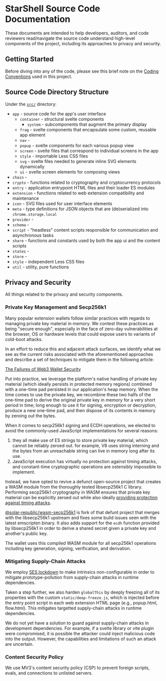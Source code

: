 # StarShell Source Code Documentation

These documents are intended to help developers, auditors, and code reviewers read/navigate the source code understand high-level components of the project, including its approaches to privacy and security.


## Getting Started

Before diving into any of the code, please see this brief note on the [Coding Conventions](variable-prefix-semantics.md) used in this project.


## Source Code Directory Structure

Under the [`src/`](/src) directory:

 - `app` - source code for the app's user interface
   - `container` - structural svelte components
     - `system` - subcomponents that augment the primary display
   - `frag` - svelte components that encapsulate some custom, reusable app element
   - `nav` - 
   - `popup` - svelte components for each various popup view
   - `screen` - svelte files that correspond to individual screens in the app
   - `style` - importable Less CSS files
   - `svg` - svelte files needed to generate inline SVG elements dynamically
   - `ui` - svelte screen elements for composing views
 - `chain` - 
 - `crypto` - functions related to cryptography and cryptocurrency protocols
 - `entry` - application entrypoint HTML files and their loader ES modules
 - `extension` - functions related to web extension compatibility and maintenance 
 - `icon` - SVG files used for user interface elements
 - `meta` - type definitions for JSON objects that are (de)serialized into `chrome.storage.local`
 - `provider` - 
 - `schema` - 
 - `script` - "headless" content scripts responsible for communication and asynchronous tasks
 - `share` - functions and constants used by both the app ui and the content scripts
 - `states` - 
 - `store` - 
 - `style` - independent Less CSS files
 - `util` - utility, pure functions


## Privacy and Security

All things related to the privacy and security components.

<!-- 
### Provider API

When a web dApp wants to read/write data to/from the blockchain through a wallet extension, the user is exposing themselves to a non-trivial amount of privacy and security risks.

StarShell does not follow the de facto interaction paradigm that happens between web dApps and wallet extensions. Instead, we've engineered a process that establishes a connection with the web dApp, allowing it to request permissions and allowing the wallet to hide or obscure information from the dApp itself.

These concepts are summarized in the following article:

[Web3 Wallets Have Serious Privacy and Security Flaws](https://medium.com/@starshellwallet/web3-wallets-have-serious-privacy-and-security-flaws-5023f8f872b1)

Put into practice, our holistic approach to protecting user privacy and mitigating against malicious co-installed extensions is represented in the following diagram:

![StarShell Provider API](provider-api.png "Provider API")

The following sections break down this process.

#### Terms:
 - _App_ - the web application, distributed by some web page, that intends to connect with the user's wallet.
 - _Spotter_ - a content script executed by StarShell in the isolated world of every web page, run at `document_start`, that only listens for messages on the top-level frame `window`, filtering them and deciding which to forward onto the extension's _Service_.
 - _Service_ - StarShell's service worker (or background page in Manifest V2 deployments).
 - _Host_ - a content script executed by StarShell in the isolated world of approved web pages, injected upon advertisement, responsible for handling messages from _App_ once a connection has been established.
 - _Relay_ - an injected script executed by StarShell run in a vanilla frame within the main world of an approved web page.
- _Ratifier_ - an injected script that ratifies the authenticity of the `window.starshell` object, in order to prevent a hypothetical scenario in which a malicious co-installed extension attempts to hijack or interfere with the StarShell API between the web page and the web extension.

#### Process Flow

1. The _App_ requests an advertisement by posting a specific message to its own top-level frame `window`.

2. The _Spotter_ observes the advertisement request, verifies the message's origin and shape, and ultimately forwards the request to the _Service_.

3. The _Service_ checks that the wallet is unlocked, checks the page's origin against an internal policy set (which includes a global blacklist from 'headquarters' as well as any user-defined rules), checks the 'app permissions' associated with the page origin (prompting the user if the app has not been approved), and finally conducts the advertisement phase by injecting and executing the _Ratifier_ directly into _App_'s main world.

4. The _Service_ also then immediately loads and executes the _Host_ content script in page's isolated world.

5. The _Host_ creates a special DOM tree and appends it into the `<head>` element of _App_ in order to avoid affecting any layout-specific properties related to _App_'s `<body>`.

6. The special DOM tree contains a closed shadow DOM element which renders an untouchable `<iframe>` into the page. This `<iframe>` creates a vanilla `window` object complete with true natives and built-ins, preventing _App_ from overriding, mutating, or otherwise modifying any identifiers, functions, etc. This vanilla window object provides StarShell the guarantee that any scripts it executes within this frame cannot be hijacked or abused by _App_ or any other web extensions installed in the user's browser (even those that have registered to execute in `all_frames`).

7. The _Relay_ now has one-way access to _App_'s top-level frame `window` via `window.parent`. _Relay_ establishes a message channel with _Host_ to conduct the ratification phase.

8. The sequence of steps at this point is too complicated to accurately represent in the diagram, so pleae refer to the source code to get a better understanding of what actually happens around this time.

9. The _Relay_ uses its access to _App_'s top-level frame `window` to define the global object `window.starshell`.

10. The _Ratifier_ verifies the authenticity of the `window.starshell` global.

11. `window.starshell` receives a brand-new `MessageChannel` unique to each connection (i.e., per individual request made by _App_), that is able to post and receive messages directly with an instantiated handler residing in _Host_. 

12. The _Host_ notifies _Service_ that a new connection has been established with _App_.

13. _App_ is now able to communicate with the StarShell web extension via `window.starshell`. -->


### Private Key Management and Secp256k1

Many popular extension wallets follow similar practices with regards to managing private key material in memory. We contest these practices as being "secure enough", especially in the face of zero-day vulnerabilities at the browser, OS or hardware levels that could expose users to variants of cold-boot attacks.

In an effort to reduce this and adjacent attack surfaces, we identify what we see as the current risks associated with the aforementioned approaches and describe a set of techniques to mitigate them in the following article:

[The Failures of Web3 Wallet Security](https://medium.com/@starshellwallet/the-failures-of-web3-wallet-security-90311631e08c)

Put into practice, we leverage the platform's native handling of private key material (which ideally persists in protected memory regions) combined with a one-time pad persisted in our application's heap memory. When the time comes to use the private key, we recombine these two halfs of the one-time pad to derive the original private key in memory for a very short period in time; long enough to use it for signing, encryption or decryption, produce a new one-time pad, and then dispose of its contents in memory by zeroing out the bytes.

When it comes to secp256k1 signing and ECDH operations, we elected to avoid the commonly-used JavaScript implementations for several reasons:
 1. they all make use of ES strings to store private key material, which cannot be reliably zeroed out. for example, V8 uses string interning and the bytes from an unreachable string can live in memory long after its use.
 2. JavaScript execution has virtually no protection against timing attacks, and constant-time cryptographic operations are ostensibly impossible to implement.

Instead, we have opted to revive a defunct open-source project that creates a WASM module from the thoroughly tested libsecp256k1 C library. Performing secp256k1 cryptography in WASM ensures that private key material can be explicitly zeroed out while also ideally [providing protection against timing attacks](https://github.com/bitcoin-core/secp256k1#implementation-details).

[@solar-republic/wasm-secp256k1](https://github.com/SolarRepublic/wasm-secp256k1) is fork of that defunt project that merges with the libsecp256k1 upstream and fixes some build issues seen with the latest emscripten binary. It also adds support for the `ecdh` function provided by libsecp256k1 in order to derive a shared secret given a private key and another's public key.

The wallet uses this compiled WASM module for all secp256k1 operations including key generation, signing, verification, and derivation.


### Mitigating Supply-Chain Attacks

We employ [SES lockdown](https://github.com/endojs/endo/tree/master/packages/ses) to make intrinsics non-configurable in order to mitigate prototype-pollution from supply-chain attacks in runtime dependencies.

Taken a step further, we also harden `globalThis` by deeply freezing all of its properties with the custom `static/deep-freeze.js`, which is injected before the entry point script in each web extension HTML page (e.g., popup.html, flow.html). This mitigates targetted supply-chain attacks in runtime dependencies.

We do not yet have a solution to guard against supply-chain attacks in development dependencies. For example, if a svelte library or vite plugin were compromised, it is possible the attacker could inject malicious code into the output. However, the capabilities and limitations of such an attack are uncertain.


### Content Security Policy

We use MV3's content security policy (CSP) to prevent foreign scripts, evals, and connections to unlisted servers.



